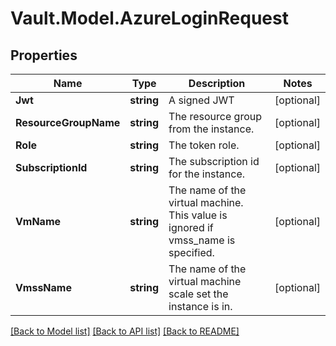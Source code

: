 # Vault.Model.AzureLoginRequest

## Properties

Name | Type | Description | Notes
------------ | ------------- | ------------- | -------------
**Jwt** | **string** | A signed JWT | [optional] 
**ResourceGroupName** | **string** | The resource group from the instance. | [optional] 
**Role** | **string** | The token role. | [optional] 
**SubscriptionId** | **string** | The subscription id for the instance. | [optional] 
**VmName** | **string** | The name of the virtual machine. This value is ignored if vmss_name is specified. | [optional] 
**VmssName** | **string** | The name of the virtual machine scale set the instance is in. | [optional] 

[[Back to Model list]](../README.md#documentation-for-models) [[Back to API list]](../README.md#documentation-for-api-endpoints) [[Back to README]](../README.md)

